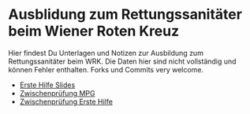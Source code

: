 # Ausblidung zum Rettungssanitäter beim Wiener Roten Kreuz

Hier findest Du Unterlagen und Notizen zur Ausbildung zum Rettungssanitäter beim WRK. Die Daten hier sind nicht vollständig und können Fehler enthalten. Forks und Commits very welcome.

+ [Erste Hilfe Slides](zwischenpruefung/Erste_Hilfe_Grundkurs_Version-Juni-2016.pdf)
+ [Zwischenprüfung MPG](zwischenpruefung/zwischenpruefung_mpg.md)
+ [Zwischenprüfung Erste Hilfe](zwischenpruefung/zwischenpruefung_erstehilfe.md)
